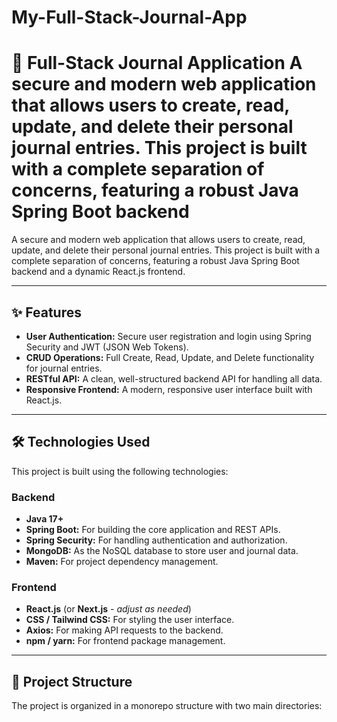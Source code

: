 # My-Full-Stack-Journal-App
# 📓 Full-Stack Journal Application  A secure and modern web application that allows users to create, read, update, and delete their personal journal entries. This project is built with a complete separation of concerns, featuring a robust Java Spring Boot backend

A secure and modern web application that allows users to create, read, update, and delete their personal journal entries. This project is built with a complete separation of concerns, featuring a robust Java Spring Boot backend and a dynamic React.js frontend.

---

## ✨ Features

* **User Authentication:** Secure user registration and login using Spring Security and JWT (JSON Web Tokens).
* **CRUD Operations:** Full Create, Read, Update, and Delete functionality for journal entries.
* **RESTful API:** A clean, well-structured backend API for handling all data.
* **Responsive Frontend:** A modern, responsive user interface built with React.js.

---

## 🛠️ Technologies Used

This project is built using the following technologies:

### **Backend**
* **Java 17+**
* **Spring Boot:** For building the core application and REST APIs.
* **Spring Security:** For handling authentication and authorization.
* **MongoDB:** As the NoSQL database to store user and journal data.
* **Maven:** For project dependency management.

### **Frontend**
* **React.js** (or **Next.js** - *adjust as needed*)
* **CSS / Tailwind CSS:** For styling the user interface.
* **Axios:** For making API requests to the backend.
* **npm / yarn:** For frontend package management.

---

## 📂 Project Structure

The project is organized in a monorepo structure with two main directories:
